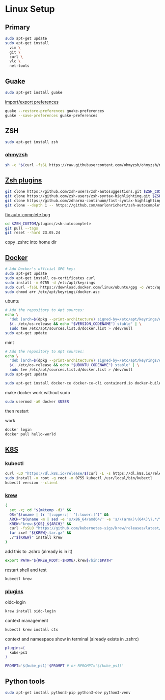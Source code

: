 # Linux Setup

## Primary
```bash
sudo apt-get update
sudo apt-get install 
  vim \
  git \
  curl \
  vlc \
  net-tools
```

## Guake
```bash
sudo apt-get install guake
```
[import/export preferences](https://askubuntu.com/a/1164329)
```bash
guake --restore-preferences guake-preferences 
guake --save-preferences guake-preferences
```

## ZSH
```bash
sudo apt-get install zsh
```

### [ohmyzsh](https://github.com/ohmyzsh/ohmyzsh)
```bash
sh -c "$(curl -fsSL https://raw.githubusercontent.com/ohmyzsh/ohmyzsh/master/tools/install.sh)"
```

## [Zsh plugins](https://gist.github.com/n1snt/454b879b8f0b7995740ae04c5fb5b7df)

```bash
git clone https://github.com/zsh-users/zsh-autosuggestions.git $ZSH_CUSTOM/plugins/zsh-autosuggestions
git clone https://github.com/zsh-users/zsh-syntax-highlighting.git $ZSH_CUSTOM/plugins/zsh-syntax-highlighting
git clone https://github.com/zdharma-continuum/fast-syntax-highlighting.git ${ZSH_CUSTOM:-$HOME/.oh-my-zsh/custom}/plugins/fast-syntax-highlighting
git clone --depth 1 -- https://github.com/marlonrichert/zsh-autocomplete.git $ZSH_CUSTOM/plugins/zsh-autocomplete
```

[fix auto-complete bug](https://gist.github.com/n1snt/454b879b8f0b7995740ae04c5fb5b7df?permalink_comment_id=4849418#gistcomment-4849418)
```bash
cd $ZSH_CUSTOM/plugins/zsh-autocomplete
git pull --tags
git reset --hard 23.05.24
```

copy .zshrc into home dir

## [Docker](https://docs.docker.com/engine/install/ubuntu/)
```bash
# Add Docker's official GPG key:
sudo apt-get update
sudo apt-get install ca-certificates curl
sudo install -m 0755 -d /etc/apt/keyrings
sudo curl -fsSL https://download.docker.com/linux/ubuntu/gpg -o /etc/apt/keyrings/docker.asc
sudo chmod a+r /etc/apt/keyrings/docker.asc
```

ubuntu
```bash
# Add the repository to Apt sources:
echo \
  "deb [arch=$(dpkg --print-architecture) signed-by=/etc/apt/keyrings/docker.asc] https://download.docker.com/linux/ubuntu \
  $(. /etc/os-release && echo "$VERSION_CODENAME") stable" | \
  sudo tee /etc/apt/sources.list.d/docker.list > /dev/null
sudo apt-get update
```
mint
```bash
# Add the repository to Apt sources:
echo \
  "deb [arch=$(dpkg --print-architecture) signed-by=/etc/apt/keyrings/docker.asc] https://download.docker.com/linux/ubuntu \
  $(. /etc/os-release && echo "$UBUNTU_CODENAME") stable" | \
  sudo tee /etc/apt/sources.list.d/docker.list > /dev/null
sudo apt-get update
```

```bash
sudo apt-get install docker-ce docker-ce-cli containerd.io docker-buildx-plugin docker-compose-plugin
```

make docker work without sudo
```bash
sudo usermod -aG docker $USER
```
then restart

work
```bash
docker login
docker pull hello-world
```

## [K8S](https://kubernetes.io/docs/tasks/tools/install-kubectl-linux/)

### kubectl
```bash
curl -LO "https://dl.k8s.io/release/$(curl -L -s https://dl.k8s.io/release/stable.txt)/bin/linux/amd64/kubectl"
sudo install -o root -g root -m 0755 kubectl /usr/local/bin/kubectl
kubectl version --client
```

### [krew](https://krew.sigs.k8s.io/docs/user-guide/setup/install/)
```bash
(
  set -x; cd "$(mktemp -d)" &&
  OS="$(uname | tr '[:upper:]' '[:lower:]')" &&
  ARCH="$(uname -m | sed -e 's/x86_64/amd64/' -e 's/\(arm\)\(64\)\?.*/\1\2/' -e 's/aarch64$/arm64/')" &&
  KREW="krew-${OS}_${ARCH}" &&
  curl -fsSLO "https://github.com/kubernetes-sigs/krew/releases/latest/download/${KREW}.tar.gz" &&
  tar zxvf "${KREW}.tar.gz" &&
  ./"${KREW}" install krew
)
```

add this to .zshrc (already is in it)
```bash
export PATH="${KREW_ROOT:-$HOME/.krew}/bin:$PATH"
```

restart shell and test
```bash
kubectl krew
```

### [plugins](https://krew.sigs.k8s.io/plugins/)
oidc-login
```bash
krew install oidc-login
```

context management
```bash
kubectl krew install ctx
```

context and namespace show in terminal (already exists in .zshrc)
```bash
plugins=(
  kube-ps1
)

PROMPT='$(kube_ps1)'$PROMPT # or RPROMPT='$(kube_ps1)'
```

## Python tools
```bash
sudo apt-get install python3-pip python3-dev python3-venv
```
